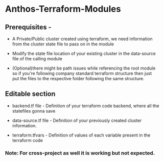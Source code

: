 # Anthos-Terraform-Modules

## Prerequisites -

- A Private/Public cluster created using terraform, we need information from the cluster state file to pass on in the module

- Modify the state file location of your existing cluster in the data-source file of the calling module

- (Optional)there might be path issues while referencing the root module so if you're following company standard terraform        structure then just put the files to the respective folder following the same structure.

## Editable section

- backend.tf file - Definition of your terraform code backend, where all the statefiles gonna save

- data-source.tf file - Definition of your previously created cluster information.

- terraform.tfvars - Definition of values of each variable present in the terraform code

### Note: For cross-project as well it is working but not expected.




